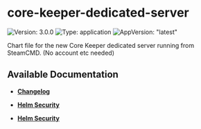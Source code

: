 # core-keeper-dedicated-server

![Version: 3.0.0](https://img.shields.io/badge/Version-3.0.0-informational?style=flat-square) ![Type: application](https://img.shields.io/badge/Type-application-informational?style=flat-square) ![AppVersion: "latest"](https://img.shields.io/badge/AppVersion-"latest"-informational?style=flat-square)

Chart file for the new Core Keeper dedicated server running from SteamCMD. (No account etc needed)

## Available Documentation

- [**Changelog**](CHANGELOG)

- [**Helm Security**](container-security)

- [**Helm Security**](helm-security)

